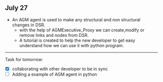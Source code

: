 ## July 27

- An AGM agent is used to make any structural and non structural changes in DSR.
  - with the help of AGMExecutive_Proxy we can create,modify or remove links and nodes from DSR.
  - A tutorial is created to help the new developer to get easy understand how we can use it with python program.



---
Task for tomorrow:
- [x] collaborating with other developer to be in sync
- [ ] Adding a example of AGM agent in python
